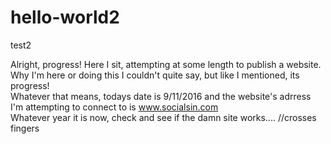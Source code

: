 # hello-world2
test2

Alright, progress!
Here I sit, attempting at some length to publish a website.  
Why I'm here or doing this I couldn't quite say, but like I mentioned, its progress!  
Whatever that means, todays date is 9/11/2016 and the website's adrress I'm attempting to connect to is www.socialsin.com    
Whatever year it is now, check and see if the damn site works....  //crosses fingers
